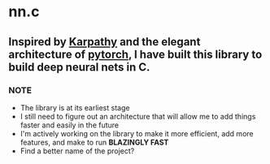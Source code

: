 # nn.c
Inspired by [Karpathy](https://github.com/karpathy) and the elegant architecture of [pytorch](https://github.com/pytorch/), I have built this library to build deep neural nets in C. 
---
### NOTE
- The library is at its earliest stage
- I still need to figure out an architecture that will allow me to add things faster and easily in the future
- I'm actively working on the library to make it more efficient, add more features, and make to run **BLAZINGLY FAST**
- Find a better name of the project?
